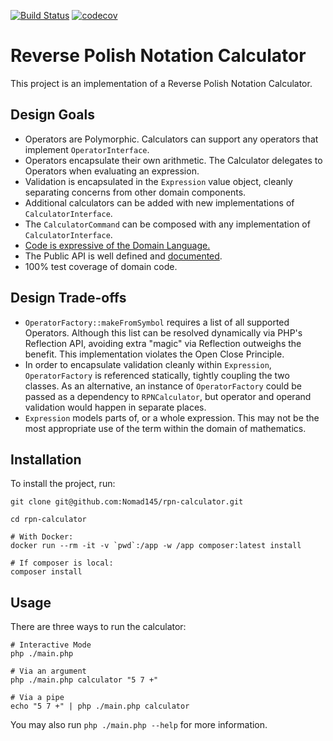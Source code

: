 [![Build Status](https://travis-ci.com/Nomad145/rpn-calculator.svg?branch=master)](https://travis-ci.com/Nomad145/rpn-calculator)
[![codecov](https://codecov.io/gh/Nomad145/rpn-calculator/branch/master/graph/badge.svg)](https://codecov.io/gh/Nomad145/rpn-calculator)

# Reverse Polish Notation Calculator

This project is an implementation of a Reverse Polish Notation Calculator.

## Design Goals

* Operators are Polymorphic.  Calculators can support any operators that
  implement `OperatorInterface`.
* Operators encapsulate their own arithmetic.  The Calculator delegates to
  Operators when evaluating an expression.
* Validation is encapsulated in the `Expression` value object, cleanly
  separating concerns from other domain components.
* Additional calculators can be added with new implementations of
  `CalculatorInterface`.
* The `CalculatorCommand` can be composed with any implementation of
  `CalculatorInterface`.
* [Code is expressive of the Domain Language.](https://github.com/Nomad145/rpn-calculator/blob/master/src/Command/CalculatorCommand.php#L133)
* The Public API is well defined and [documented](https://nomad145.github.io/rpn-calculator/).
* 100% test coverage of domain code.

## Design Trade-offs

* `OperatorFactory::makeFromSymbol` requires a list of all supported Operators.
  Although this list can be resolved dynamically via PHP's Reflection API,
  avoiding extra "magic" via Reflection outweighs the benefit.  This
  implementation violates the Open Close Principle.
* In order to encapsulate validation cleanly within `Expression`,
  `OperatorFactory` is referenced statically, tightly coupling the two classes.
  As an alternative, an instance of `OperatorFactory` could be passed as a
  dependency to `RPNCalculator`, but operator and operand validation would
  happen in separate places.
* `Expression` models parts of, or a whole expression.  This may not be the
  most appropriate use of the term within the domain of mathematics.

## Installation

To install the project, run:
```
git clone git@github.com:Nomad145/rpn-calculator.git

cd rpn-calculator

# With Docker:
docker run --rm -it -v `pwd`:/app -w /app composer:latest install

# If composer is local:
composer install
```

## Usage

There are three ways to run the calculator:
```
# Interactive Mode
php ./main.php

# Via an argument
php ./main.php calculator "5 7 +"

# Via a pipe
echo "5 7 +" | php ./main.php calculator
```

You may also run `php ./main.php --help` for more information.
